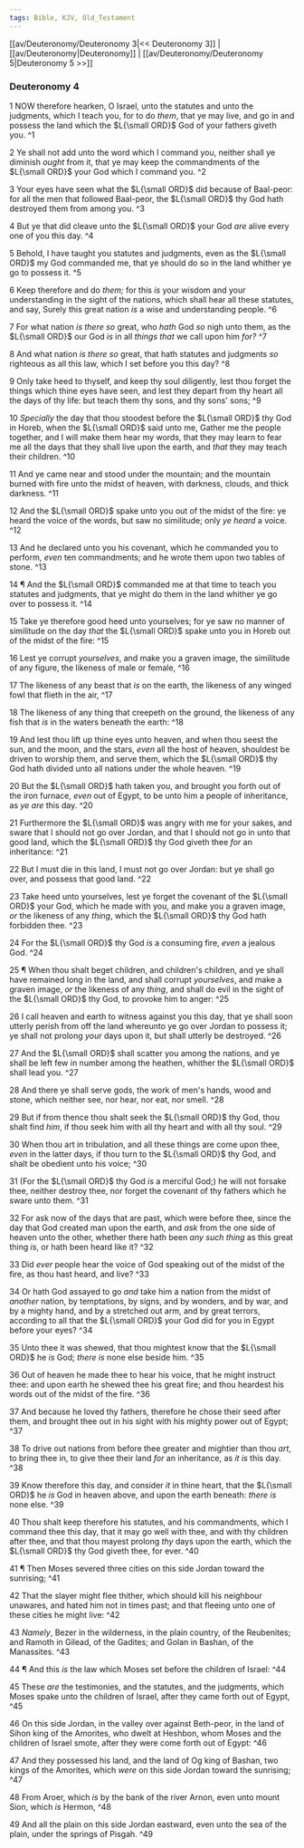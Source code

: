 ```yaml
---
tags: Bible, KJV, Old_Testament
---
```


[[av/Deuteronomy/Deuteronomy 3|<< Deuteronomy 3]] | [[av/Deuteronomy|Deuteronomy]] | [[av/Deuteronomy/Deuteronomy 5|Deuteronomy 5 >>]]

### Deuteronomy 4

1 NOW therefore hearken, O Israel, unto the statutes and unto the judgments, which I teach you, for to do _them_, that ye may live, and go in and possess the land which the $L{\small ORD}$ God of your fathers giveth you. ^1

2 Ye shall not add unto the word which I command you, neither shall ye diminish _ought_ from it, that ye may keep the commandments of the $L{\small ORD}$ your God which I command you. ^2

3 Your eyes have seen what the $L{\small ORD}$ did because of Baal-peor: for all the men that followed Baal-peor, the $L{\small ORD}$ thy God hath destroyed them from among you. ^3

4 But ye that did cleave unto the $L{\small ORD}$ your God _are_ alive every one of you this day. ^4

5 Behold, I have taught you statutes and judgments, even as the $L{\small ORD}$ my God commanded me, that ye should do so in the land whither ye go to possess it. ^5

6 Keep therefore and do _them;_ for this _is_ your wisdom and your understanding in the sight of the nations, which shall hear all these statutes, and say, Surely this great nation _is_ a wise and understanding people. ^6

7 For what nation _is_ _there_ _so_ great, who _hath_ God _so_ nigh unto them, as the $L{\small ORD}$ our God _is_ in all _things_ _that_ we call upon him _for?_ ^7

8 And what nation _is_ _there_ _so_ great, that hath statutes and judgments _so_ righteous as all this law, which I set before you this day? ^8

9 Only take heed to thyself, and keep thy soul diligently, lest thou forget the things which thine eyes have seen, and lest they depart from thy heart all the days of thy life: but teach them thy sons, and thy sons' sons; ^9

10 _Specially_ the day that thou stoodest before the $L{\small ORD}$ thy God in Horeb, when the $L{\small ORD}$ said unto me, Gather me the people together, and I will make them hear my words, that they may learn to fear me all the days that they shall live upon the earth, and _that_ they may teach their children. ^10

11 And ye came near and stood under the mountain; and the mountain burned with fire unto the midst of heaven, with darkness, clouds, and thick darkness. ^11

12 And the $L{\small ORD}$ spake unto you out of the midst of the fire: ye heard the voice of the words, but saw no similitude; only _ye_ _heard_ a voice. ^12

13 And he declared unto you his covenant, which he commanded you to perform, _even_ ten commandments; and he wrote them upon two tables of stone. ^13

14 ¶ And the $L{\small ORD}$ commanded me at that time to teach you statutes and judgments, that ye might do them in the land whither ye go over to possess it. ^14

15 Take ye therefore good heed unto yourselves; for ye saw no manner of similitude on the day _that_ the $L{\small ORD}$ spake unto you in Horeb out of the midst of the fire: ^15

16 Lest ye corrupt _yourselves_, and make you a graven image, the similitude of any figure, the likeness of male or female, ^16

17 The likeness of any beast that _is_ on the earth, the likeness of any winged fowl that flieth in the air, ^17

18 The likeness of any thing that creepeth on the ground, the likeness of any fish that _is_ in the waters beneath the earth: ^18

19 And lest thou lift up thine eyes unto heaven, and when thou seest the sun, and the moon, and the stars, _even_ all the host of heaven, shouldest be driven to worship them, and serve them, which the $L{\small ORD}$ thy God hath divided unto all nations under the whole heaven. ^19

20 But the $L{\small ORD}$ hath taken you, and brought you forth out of the iron furnace, _even_ out of Egypt, to be unto him a people of inheritance, as _ye_ _are_ this day. ^20

21 Furthermore the $L{\small ORD}$ was angry with me for your sakes, and sware that I should not go over Jordan, and that I should not go in unto that good land, which the $L{\small ORD}$ thy God giveth thee _for_ an inheritance: ^21

22 But I must die in this land, I must not go over Jordan: but ye shall go over, and possess that good land. ^22

23 Take heed unto yourselves, lest ye forget the covenant of the $L{\small ORD}$ your God, which he made with you, and make you a graven image, _or_ the likeness of any _thing_, which the $L{\small ORD}$ thy God hath forbidden thee. ^23

24 For the $L{\small ORD}$ thy God _is_ a consuming fire, _even_ a jealous God. ^24

25 ¶ When thou shalt beget children, and children's children, and ye shall have remained long in the land, and shall corrupt _yourselves_, and make a graven image, _or_ the likeness of any _thing_, and shall do evil in the sight of the $L{\small ORD}$ thy God, to provoke him to anger: ^25

26 I call heaven and earth to witness against you this day, that ye shall soon utterly perish from off the land whereunto ye go over Jordan to possess it; ye shall not prolong _your_ days upon it, but shall utterly be destroyed. ^26

27 And the $L{\small ORD}$ shall scatter you among the nations, and ye shall be left few in number among the heathen, whither the $L{\small ORD}$ shall lead you. ^27

28 And there ye shall serve gods, the work of men's hands, wood and stone, which neither see, nor hear, nor eat, nor smell. ^28

29 But if from thence thou shalt seek the $L{\small ORD}$ thy God, thou shalt find _him_, if thou seek him with all thy heart and with all thy soul. ^29

30 When thou art in tribulation, and all these things are come upon thee, _even_ in the latter days, if thou turn to the $L{\small ORD}$ thy God, and shalt be obedient unto his voice; ^30

31 (For the $L{\small ORD}$ thy God _is_ a merciful God;) he will not forsake thee, neither destroy thee, nor forget the covenant of thy fathers which he sware unto them. ^31

32 For ask now of the days that are past, which were before thee, since the day that God created man upon the earth, and _ask_ from the one side of heaven unto the other, whether there hath been _any_ _such_ _thing_ as this great thing _is_, or hath been heard like it? ^32

33 Did _ever_ people hear the voice of God speaking out of the midst of the fire, as thou hast heard, and live? ^33

34 Or hath God assayed to go _and_ take him a nation from the midst of _another_ nation, by temptations, by signs, and by wonders, and by war, and by a mighty hand, and by a stretched out arm, and by great terrors, according to all that the $L{\small ORD}$ your God did for you in Egypt before your eyes? ^34

35 Unto thee it was shewed, that thou mightest know that the $L{\small ORD}$ he _is_ God; _there_ _is_ none else beside him. ^35

36 Out of heaven he made thee to hear his voice, that he might instruct thee: and upon earth he shewed thee his great fire; and thou heardest his words out of the midst of the fire. ^36

37 And because he loved thy fathers, therefore he chose their seed after them, and brought thee out in his sight with his mighty power out of Egypt; ^37

38 To drive out nations from before thee greater and mightier than thou _art_, to bring thee in, to give thee their land _for_ an inheritance, as _it_ _is_ this day. ^38

39 Know therefore this day, and consider _it_ in thine heart, that the $L{\small ORD}$ he _is_ God in heaven above, and upon the earth beneath: _there_ _is_ none else. ^39

40 Thou shalt keep therefore his statutes, and his commandments, which I command thee this day, that it may go well with thee, and with thy children after thee, and that thou mayest prolong _thy_ days upon the earth, which the $L{\small ORD}$ thy God giveth thee, for ever. ^40

41 ¶ Then Moses severed three cities on this side Jordan toward the sunrising; ^41

42 That the slayer might flee thither, which should kill his neighbour unawares, and hated him not in times past; and that fleeing unto one of these cities he might live: ^42

43 _Namely_, Bezer in the wilderness, in the plain country, of the Reubenites; and Ramoth in Gilead, of the Gadites; and Golan in Bashan, of the Manassites. ^43

44 ¶ And this _is_ the law which Moses set before the children of Israel: ^44

45 These _are_ the testimonies, and the statutes, and the judgments, which Moses spake unto the children of Israel, after they came forth out of Egypt, ^45

46 On this side Jordan, in the valley over against Beth-peor, in the land of Sihon king of the Amorites, who dwelt at Heshbon, whom Moses and the children of Israel smote, after they were come forth out of Egypt: ^46

47 And they possessed his land, and the land of Og king of Bashan, two kings of the Amorites, which _were_ on this side Jordan toward the sunrising; ^47

48 From Aroer, which _is_ by the bank of the river Arnon, even unto mount Sion, which _is_ Hermon, ^48

49 And all the plain on this side Jordan eastward, even unto the sea of the plain, under the springs of Pisgah. ^49
